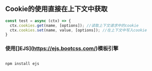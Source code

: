 ## Cookie的使用直接在上下文中获取


```javascript
const test = async (ctx) => {
  ctx.cookies.get(name, [options]); //读取上下文请求中的cookie
  ctx.cookies.set(name, value, [options]); //在上下文中写入cookie
}


```



### 使用[]EJS](https://ejs.bootcss.com/)模板引擎

```

npm install ejs

```

